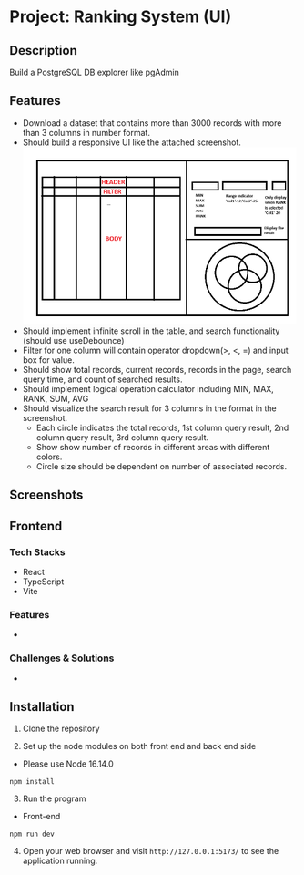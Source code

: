 # Project: Ranking System (UI)

## Description
Build a PostgreSQL DB explorer like pgAdmin

## Features
- Download a dataset that contains more than 3000 records with more than 3 columns in number format.
- Should build a responsive UI like the attached screenshot.
![alt text](screenshot.png)
- Should implement infinite scroll in the table, and search functionality (should use useDebounce)
- Filter for one column will contain operator dropdown(>, <, =) and input box for value.
- Should show total records, current records, records in the page, search query time, and count of searched results.
- Should implement logical operation calculator including MIN, MAX, RANK, SUM, AVG
- Should visualize the search result for 3 columns in the format in the screenshot.
  - Each circle indicates the total records, 1st column query result, 2nd column query result, 3rd column query result.
  - Show show number of records in different areas with different colors.
  - Circle size should be dependent on number of associated records.

## Screenshots


## Frontend
### Tech Stacks
- React
- TypeScript
- Vite

### Features
- 

### Challenges & Solutions
- 

## Installation

1. Clone the repository

2. Set up the node modules on both front end and back end side
- Please use Node 16.14.0

```shell
npm install
```

3. Run the program

- Front-end

```shell
npm run dev
```

4. Open your web browser and visit `http://127.0.0.1:5173/` to see the application running.